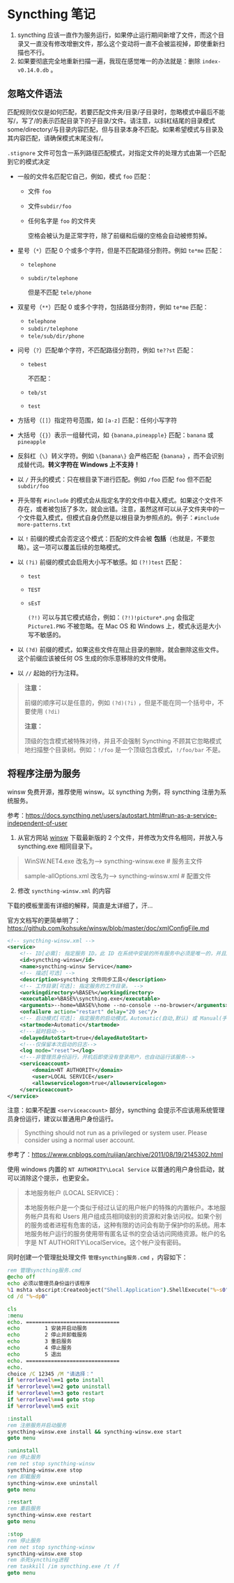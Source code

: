 # Syncthing 笔记

1. syncthing 应该一直作为服务运行，如果停止运行期间新增了文件，而这个目录又一直没有修改增删文件，那么这个变动将一直不会被监视掉，即使重新扫描也不行。
2. 如果要彻底完全地重新扫描一遍，我现在感觉唯一的办法就是：删除 `index-v0.14.0.db` 。

## 忽略文件语法

匹配规则仅仅是如何匹配，若要匹配文件夹/目录/子目录时，忽略模式中最后不能写/，写了/的表示匹配目录下的子目录/文件。请注意，以斜杠结尾的目录模式 some/directory/与目录内容匹配，但与目录本身不匹配。如果希望模式与目录及其内容匹配，请确保模式末尾没有/。

`.stignore` 文件可包含一系列路径匹配模式，对指定文件的处理方式由第一个匹配到它的模式决定

- 一般的文件名匹配它自己，例如，模式 `foo` 匹配：

  - 文件 `foo`
  - 文件`subdir/foo`
  - 任何名字是 `foo` 的文件夹

    空格会被认为是正常字符，除了前缀和后缀的空格会自动被修剪掉。

- 星号（`*`）匹配 0 个或多个字符，但是不匹配路径分割符。例如 `te*me` 匹配：

  - `telephone`
  - `subdir/telephone`

    但是不匹配 `tele/phone`

- 双星号（`**`）匹配 0 或多个字符，包括路径分割符，例如 `te*me` 匹配：

  - `telephone`
  - `subdir/telephone`
  - `tele/sub/dir/phone`

- 问号（`?`）匹配单个字符，不匹配路径分割符，例如 `te??st` 匹配：

  - `tebest`

    不匹配：

  - `teb/st`
  - `test`

- 方括号（`[]`）指定符号范围，如 `[a-z]` 匹配：任何小写字符

- 大括号（`{}`）表示一组替代词，如 `{banana,pineapple}` 匹配：`banana` 或 `pineapple`

- 反斜杠（`\`）转义字符。例如 `\{banana\}` 会严格匹配 `{banana}` ，而不会识别成替代词。**转义字符在 Windows 上不支持！**

- 以 `/` 开头的模式：只在根目录下进行匹配。例如 `/foo` 匹配 `foo` 但不匹配 `subdir/foo`

- 开头带有 `#include` 的模式会从指定名字的文件中载入模式。如果这个文件不存在，或者被包括了多次，就会出错。注意，虽然这样可以从子文件夹中的一个文件载入模式，但模式自身仍然是以根目录为参照点的。例子：`#include more-patterns.txt`

- 以 `!` 前缀的模式会否定这个模式：匹配的文件会被 **包括**（也就是，不要忽略）。这一项可以覆盖后续的忽略模式。

- 以 `(?i)` 前缀的模式会启用大小写不敏感。如 `(?!)test` 匹配：

  - `test`
  - `TEST`
  - `sEsT`

    `(?!)` 可以与其它模式结合，例如：`(?!)!picture*.png` 会指定 `Picture1.PNG` 不被忽略。在 Mac OS 和 Windows 上，模式永远是大小写不敏感的。

- 以 `(?d)` 前缀的模式，如果这些文件在阻止目录的删除，就会删除这些文件。这个前缀应该被任何 OS 生成的你乐意移除的文件使用。

- 以 `//` 起始的行为注释。

> **注意：**
>
> 前缀的顺序可以是任意的，例如 `(?d)(?i)` ，但是不能在同一个括号中，不要使用 `(?di)`
>
> **注意：**
>
> 顶级的包含模式被特殊对待，并且不会强制 Syncthing 不顾其它忽略模式地扫描整个目录树。例如：`!/foo` 是一个顶级包含模式，`!/foo/bar` 不是。

## 将程序注册为服务

winsw 免费开源，推荐使用 winsw。以 syncthing 为例，将 syncthing 注册为系统服务。

参考：<https://docs.syncthing.net/users/autostart.html#run-as-a-service-independent-of-user>

1. 从官方网站 [winsw](https://github.com/kohsuke/winsw)  下载最新版的 2 个文件，并修改为文件名相同，并放入与 syncthing.exe 相同目录下。

>WinSW.NET4.exe               改名为-->           syncthing-winsw.exe        # 服务主文件
>
>sample-allOptions.xml      改名为-->           syncthing-winsw.xml        # 配置文件

2. 修改 `syncthing-winsw.xml` 的内容

下载的模板里面有详细的解释，简直是太详细了，汗...

官方文档写的更简单明了：<https://github.com/kohsuke/winsw/blob/master/doc/xmlConfigFile.md>

```xml
<!-- syncthing-winsw.xml -->
<service>
    <!-- ID[必需]: 指定服务 ID。此 ID 在系统中安装的所有服务中必须是唯一的，并且应完全由字母数字字符组成。-->
    <id>syncthing-winsw</id>
    <name>syncthing-winsw Service</name>
    <!-- 描述[可选] -->
    <description>syncthing 文件同步工具</description>
    <!-- 工作目录[可选]: 指定服务的工作目录。 -->
    <workingdirectory>%BASE%</workingdirectory>
    <executable>%BASE%\syncthing.exe</executable>
    <arguments>--home=%BASE%\home --no-console --no-browser</arguments>
    <onfailure action="restart" delay="20 sec"/>
    <!-- 启动模式[可选]: 指定服务的启动模式。Automatic(自动,默认) 或 Manual(手动) -->
    <startmode>Automatic</startmode>
    <!---延时启动-->
    <delayedAutoStart>true</delayedAutoStart>
    <!---仅保留本次启动的日志-->
    <log mode="reset"></log>
    <!---非管理员身份运行，开机后即使没有登录用户，也自动运行该服务-->
    <serviceaccount>
        <domain>NT AUTHORITY</domain>
        <user>LOCAL SERVICE</user>
        <allowservicelogon>true</allowservicelogon>
    </serviceaccount>
</service>
```

注意：如果不配置 `<serviceaccount>` 部分，syncthing 会提示不应该用系统管理员身份运行，建议以普通用户身份运行。

> Syncthing should not run as a privileged or system user. Please consider using a normal user account.

参考了：<https://www.cnblogs.com/ruijian/archive/2011/08/19/2145302.html>

使用 windows 内置的 `NT AUTHORITY\Local Service` 以普通的用户身份启动，就可以消除这个提示，也更安全。

>本地服务帐户 (LOCAL SERVICE)：
>
>本地服务帐户是一个类似于经过认证的用户帐户的特殊的内置帐户。本地服务帐户具有和 Users 用户组成员相同级别的资源和对象访问权。如果个别的服务或者进程有危害的话，这种有限的访问会有助于保护你的系统。用本地服务帐户运行的服务使用带有匿名证书的空会话访问网络资源。帐户的名字是 NT AUTHORITY\\LocalService。这个帐户没有密码。

同时创建一个管理批处理文件 `管理syncthing服务.cmd` ，内容如下：

```bat
rem 管理syncthing服务.cmd
@echo off
echo 必须以管理员身份运行该程序
%1 mshta vbscript:Createobject("Shell.Application").ShellExecute("%~s0","::","","runas",1)(window.close)&&exit
cd /d "%~dp0"

cls
:menu
echo. ==============================
echo        1 安装并启动服务
echo        2 停止并卸载服务
echo        3 重启服务
echo        4 停止服务
echo        5 退出
echo. ==============================
echo.
choice /C 12345 /M "请选择："
if %errorlevel%==1 goto install
if %errorlevel%==2 goto uninstall
if %errorlevel%==3 goto restart
if %errorlevel%==4 goto stop
if %errorlevel%==5 exit

:install
rem 注册服务并启动服务
syncthing-winsw.exe install && syncthing-winsw.exe start
goto menu

:uninstall
rem 停止服务
rem net stop syncthing-winsw
syncthing-winsw.exe stop
rem 卸载服务
syncthing-winsw.exe uninstall
goto menu

:restart
rem 重启服务
syncthing-winsw.exe restart
goto menu

:stop
rem 停止服务
rem net stop syncthing-winsw
syncthing-winsw.exe stop
rem 杀死syncthing进程
rem taskkill /im syncthing.exe /t /f
goto menu
```
